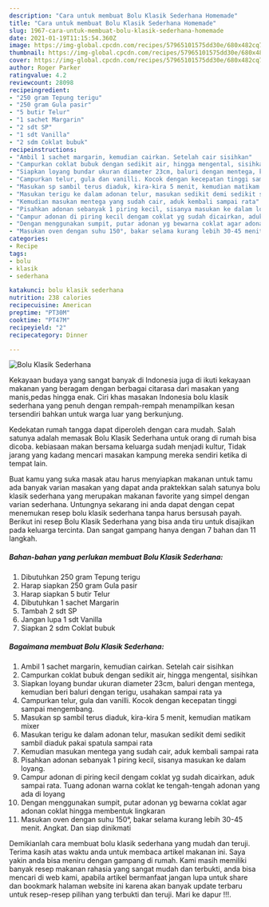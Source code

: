 ```yaml
---
description: "Cara untuk membuat Bolu Klasik Sederhana Homemade"
title: "Cara untuk membuat Bolu Klasik Sederhana Homemade"
slug: 1967-cara-untuk-membuat-bolu-klasik-sederhana-homemade
date: 2021-01-19T11:15:54.360Z
image: https://img-global.cpcdn.com/recipes/57965101575dd30e/680x482cq70/bolu-klasik-sederhana-foto-resep-utama.jpg
thumbnail: https://img-global.cpcdn.com/recipes/57965101575dd30e/680x482cq70/bolu-klasik-sederhana-foto-resep-utama.jpg
cover: https://img-global.cpcdn.com/recipes/57965101575dd30e/680x482cq70/bolu-klasik-sederhana-foto-resep-utama.jpg
author: Roger Parker
ratingvalue: 4.2
reviewcount: 28098
recipeingredient:
- "250 gram Tepung terigu"
- "250 gram Gula pasir"
- "5 butir Telur"
- "1 sachet Margarin"
- "2 sdt SP"
- "1 sdt Vanilla"
- "2 sdm Coklat bubuk"
recipeinstructions:
- "Ambil 1 sachet margarin, kemudian cairkan. Setelah cair sisihkan"
- "Campurkan coklat bubuk dengan sedikit air, hingga mengental, sisihkan"
- "Siapkan loyang bundar ukuran diameter 23cm, baluri dengan mentega, kemudian beri baluri dengan terigu, usahakan sampai rata ya"
- "Campurkan telur, gula dan vanilli. Kocok dengan kecepatan tinggi sampai mengembang."
- "Masukan sp sambil terus diaduk, kira-kira 5 menit, kemudian matikam mixer"
- "Masukan terigu ke dalam adonan telur, masukan sedikit demi sedikit sambil diaduk pakai spatula sampai rata"
- "Kemudian masukan mentega yang sudah cair, aduk kembali sampai rata"
- "Pisahkan adonan sebanyak 1 piring kecil, sisanya masukan ke dalam loyang."
- "Campur adonan di piring kecil dengam coklat yg sudah dicairkan, aduk sampai rata. Tuang adonan warna coklat ke tengah-tengah adonan yang ada di loyang"
- "Dengan menggunakan sumpit, putar adonan yg bewarna coklat agar adonan coklat hingga membentuk lingkaran"
- "Masukan oven dengan suhu 150°, bakar selama kurang lebih 30-45 menit. Angkat. Dan siap dinikmati"
categories:
- Recipe
tags:
- bolu
- klasik
- sederhana

katakunci: bolu klasik sederhana 
nutrition: 238 calories
recipecuisine: American
preptime: "PT30M"
cooktime: "PT47M"
recipeyield: "2"
recipecategory: Dinner

---
```



![Bolu Klasik Sederhana](https://img-global.cpcdn.com/recipes/57965101575dd30e/680x482cq70/bolu-klasik-sederhana-foto-resep-utama.jpg)

Kekayaan budaya yang sangat banyak di Indonesia juga di ikuti kekayaan makanan yang beragam dengan berbagai citarasa dari masakan yang manis,pedas hingga enak. Ciri khas masakan Indonesia bolu klasik sederhana yang penuh dengan rempah-rempah menampilkan kesan tersendiri bahkan untuk warga luar yang berkunjung.


Kedekatan rumah tangga dapat diperoleh dengan cara mudah. Salah satunya adalah memasak Bolu Klasik Sederhana untuk orang di rumah bisa dicoba. kebiasaan makan bersama keluarga sudah menjadi kultur, Tidak jarang yang kadang mencari masakan kampung mereka sendiri ketika di tempat lain.



Buat kamu yang suka masak atau harus menyiapkan makanan untuk tamu ada banyak varian masakan yang dapat anda praktekkan salah satunya bolu klasik sederhana yang merupakan makanan favorite yang simpel dengan varian sederhana. Untungnya sekarang ini anda dapat dengan cepat menemukan resep bolu klasik sederhana tanpa harus bersusah payah.
Berikut ini resep Bolu Klasik Sederhana yang bisa anda tiru untuk disajikan pada keluarga tercinta. Dan sangat gampang hanya dengan 7 bahan dan 11 langkah.


<!--inarticleads1-->

##### Bahan-bahan yang perlukan membuat Bolu Klasik Sederhana:

1. Dibutuhkan 250 gram Tepung terigu
1. Harap siapkan 250 gram Gula pasir
1. Harap siapkan 5 butir Telur
1. Dibutuhkan 1 sachet Margarin
1. Tambah 2 sdt SP
1. Jangan lupa 1 sdt Vanilla
1. Siapkan 2 sdm Coklat bubuk




<!--inarticleads2-->

##### Bagaimana membuat  Bolu Klasik Sederhana:

1. Ambil 1 sachet margarin, kemudian cairkan. Setelah cair sisihkan
1. Campurkan coklat bubuk dengan sedikit air, hingga mengental, sisihkan
1. Siapkan loyang bundar ukuran diameter 23cm, baluri dengan mentega, kemudian beri baluri dengan terigu, usahakan sampai rata ya
1. Campurkan telur, gula dan vanilli. Kocok dengan kecepatan tinggi sampai mengembang.
1. Masukan sp sambil terus diaduk, kira-kira 5 menit, kemudian matikam mixer
1. Masukan terigu ke dalam adonan telur, masukan sedikit demi sedikit sambil diaduk pakai spatula sampai rata
1. Kemudian masukan mentega yang sudah cair, aduk kembali sampai rata
1. Pisahkan adonan sebanyak 1 piring kecil, sisanya masukan ke dalam loyang.
1. Campur adonan di piring kecil dengam coklat yg sudah dicairkan, aduk sampai rata. Tuang adonan warna coklat ke tengah-tengah adonan yang ada di loyang
1. Dengan menggunakan sumpit, putar adonan yg bewarna coklat agar adonan coklat hingga membentuk lingkaran
1. Masukan oven dengan suhu 150°, bakar selama kurang lebih 30-45 menit. Angkat. Dan siap dinikmati




Demikianlah cara membuat bolu klasik sederhana yang mudah dan teruji. Terima kasih atas waktu anda untuk membaca artikel makanan ini. Saya yakin anda bisa meniru dengan gampang di rumah. Kami masih memiliki banyak resep makanan rahasia yang sangat mudah dan terbukti, anda bisa mencari di web kami, apabila artikel bermanfaat jangan lupa untuk share dan bookmark halaman website ini karena akan banyak update terbaru untuk resep-resep pilihan yang terbukti dan teruji. Mari ke dapur !!!. 
